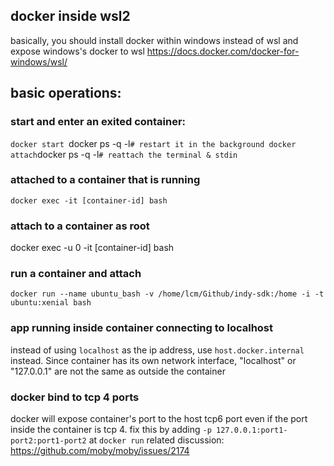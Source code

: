 ## docker inside wsl2
basically, you should install docker within windows instead of wsl and expose windows's docker to wsl
https://docs.docker.com/docker-for-windows/wsl/
## basic operations:
### start and enter an exited container:
`
docker start  `docker ps -q -l` # restart it in the background
docker attach `docker ps -q -l` # reattach the terminal & stdin
`
### attached to a container that is running
`
docker exec -it [container-id] bash
`
### attach to a container as root
docker exec -u 0 -it [container-id] bash

### run a container and attach
`
docker run --name ubuntu_bash -v /home/lcm/Github/indy-sdk:/home -i -t ubuntu:xenial bash
`

### app running inside container connecting to localhost
instead of using `localhost` as the ip address, use `host.docker.internal` instead.
Since container has its own network interface, "localhost" or "127.0.0.1" are not the same as outside the container


### docker bind to tcp 4 ports
docker will expose container's port to the host tcp6 port even if the port inside the container is tcp 4.
fix this by adding `-p 127.0.0.1:port1-port2:port1-port2` at `docker run`
related discussion:
https://github.com/moby/moby/issues/2174
